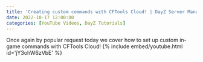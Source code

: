 ```yaml
---
title: 'Creating custom commands with CFTools Cloud! | DayZ Server Management'
date: 2022-10-17 12:00:00
categories: [YouTube Videos, DayZ Tutorials]
---
```

Once again by popular request today we cover how to set up custom in-game commands with CFTools Cloud!
{% include embed/youtube.html id='jY3ohW6zVbE' %}
